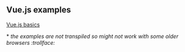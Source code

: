 ## Vue.js examples

[Vue.js basics](https://rawcdn.githack.com/JafarSadik/code-lab/c6f70d6d30ccd0e76699ef5bdb20f07915a89f97/webdev/vue/basics.html)

\* *the examples are not transpiled so might not work with some older browsers :trollface:* 

